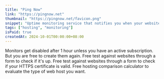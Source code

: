 ```yaml
---
title: "Ping Now"
link: "https://pingnow.net"
thumbnail: "https://pingnow.net/favicon.png"
snippet: "Uptime monitoring service that notifies you when your website, API or service is down."
tags: ["hosting", "monitoring"]
isPaid: true
createdAt: 2024-10-01T00:00:00+08:00
---
```

Monitors get disabled after 1 hour unless you have an active subscription. But you are free to create them again.
Free test against websites through a form to check if it's up.
Free test against websites through a form to check if your HTTPS certificate is valid.
Free hosting comparison calculator to evaluate the type of web host you want.
